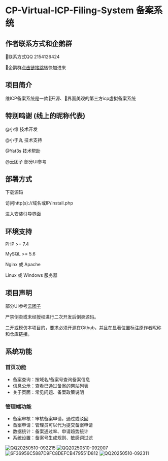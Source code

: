 # CP-Virtual-ICP-Filing-System 备案系统

## 作者联系方式和企鹅群
:penguin:联系方式QQ 2154126424

:penguin:企鹅群[点击链接跳转](https://qm.qq.com/q/wYWJDVREk0)快加进来

## 项目简介

维ICP备案系统是一款💖开源、🩵界面美观的第三方icp虚拟备案系统

## 特别鸣谢 (线上的昵称代表)

@小维 技术开发

@小于丸 技术支持

@Yat3s 技术帮助

@云团子 部分UI参考

## 部署方式
下载源码

访问http(s)://域名或IP/install.php

进入安装引导界面

## 环境支持

PHP >= 7.4

MySQL >= 5.6

Nginx 或 Apache

Linux 或 Windows 服务器

## 项目声明
部分UI参考[云团子](https://github.com/yuntuanzi/TuanICP/)

严禁倒卖或未经授权进行二次开发后倒卖源码。

二开或模仿本项目的，要求必须开源在Github，并且在显著位置标注原作者昵称和仓库链接。 

## 系统功能

### 首页功能
- 备案查询：按域名/备案号查询备案信息
- 信息公示：查看已通过备案的网站列表
- 关于页面：常见问题、备案政策说明

### 管理端功能
- 备案审核：审核备案申请，通过或驳回
- 备案申请：管理员可以代为提交备案申请
- 数据统计：备案通过率、申请趋势统计
- 系统设置：备案号生成规则、敏感词过滤

  
  
![QQ20250510-092215](https://github.com/user-attachments/assets/037ef06e-b18a-40da-9982-3cf7e1c2b903)
![QQ20250510-092007](https://github.com/user-attachments/assets/9c082503-0697-4427-8cc3-59a9190b4545)
![6F36956C5887D9FC8DEFCB479551D812](https://github.com/user-attachments/assets/9096ee0b-efb6-4a92-a510-5337e67aedb0)
![QQ20250510-092311](https://github.com/user-attachments/assets/319b581d-1d1a-41b6-9686-c4d1c6909343)
